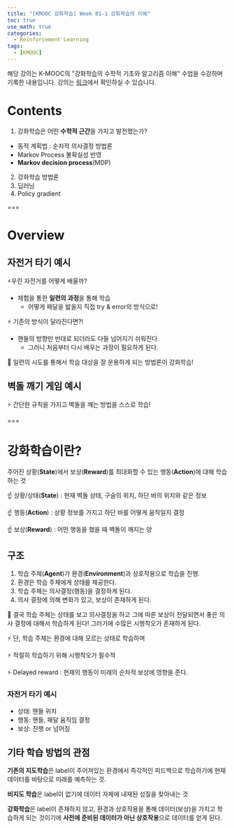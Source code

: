 ```yaml
---
title: "[KMOOC 강화학습] Week 01-1 강화학습의 이해"
toc: true
use_math: true
categories:
  - Reinforcement Learning
tags:
  - [KMOOC]
---
```


해당 강의는 K-MOOC의 "강화학습의 수학적 기초와 알고리즘 이해" 수업을 수강하며 기록한 내용입니다. 강의는 [링크](http://www.kmooc.kr/courses/course-v1:KoreaUnivK+ku_ai_002+2020_A44/course/)에서 확인하실 수 있습니다.


# Contents

1. 강화학습은 어떤 **수학적 근간**을 가지고 발전했는가?
  - 동적 계획법 : 순차적 의사결정 방법론
  - Markov Process 불확실성 반영
  - **Markov decision process**(MDP)
2. 강화학습 방법론
3. 딥러닝
4. Policy gradient

=== 

# Overview

## 자전거 타기 예시

⚡우린 자전거를 어떻게 배울까?

- 체험을 통한 **일련의 과정**을 통해 학습
  - 어떻게 패달을 밟을지 직접 try & error의 방식으로!

⚡ 기존의 방식이 달라진다면?!

- 핸들의 방향만 반대로 되더라도 다들 넘어지기 쉬워진다.
  - 그러니 처음부터 다시 배우는 과정이 필요하게 된다.

🌟 일련의 시도를 통해서 학습 대상을 잘 운용하게 되는 방법론이 강화학습!


## 벽돌 깨기 게임 예시

⚡ 간단한 규칙을 가지고 벽돌을 깨는 방법을 스스로 학습!

=== 

# 강화학습이란?

주어진 상황(**State**)에서 보상(**Reward**)를 최대화할 수 있는 행동(**Action**)에 대해 학습하는 것

☝ 상황/상태(**State**) : 현재 벽돌 상태, 구슬의 위치, 하단 바의 위치와 같은 정보

☝ 행동(**Action**) : 상황 정보를 가지고 하단 바를 어떻게 움직일지 결정

☝ 보상(**Reward**) : 어떤 행동을 했을 때 벽돌이 깨지는 양

## 구조

1. 학습 주체(**Agent**)가 환경(**Environment**)과 상호작용으로 학습을 진행.
2. 환경은 학습 주체에게 상태를 제공한다.
3. 학습 주체는 의사결정(행동)을 결정하게 된다.
4. 의사 결정에 의해 변화가 있고, 보상이 존재하게 된다.

🌟 결국 학습 주체는 상태를 보고 의사결정을 하고 그에 따른 보상이 전달되면서 좋은 의사 결정에 대해서 학습하게 된다! 그러기에 수많은 시행착오가 존재하게 된다.

⚡ 단, 학습 주체는 환경에 대해 모르는 상태로 학습하며

⚡ 적절히 학습하기 위해 시행착오가 필수적

⚡ Delayed reward : 현재의 행동이 미래의 순차적 보상에 영향을 준다.

### 자전거 타기 예시

- 상태: 핸들 위치
- 행동: 핸들, 패달 움직임 결정
- 보상: 진행 or 넘어짐

## 기타 학습 방법의 관점

**기존의 지도학습**은 label이 주어져있는 환경에서 즉각적인 피드백으로 학습하기에 현재 데이터를 바탕으로 미래를 예측하는 것.

**비지도 학습**은 label이 없기에 데이터 자체에 내재된 성질을 찾아내는 것

**강화학습**은 label이 존재하지 않고, 환경과 상호작용을 통해 데이터(보상)을 가지고 학습하게 되는 것이기에 **사전에 준비된 데이터가 아닌 상호작용**으로 데이터를 얻게 된다.




